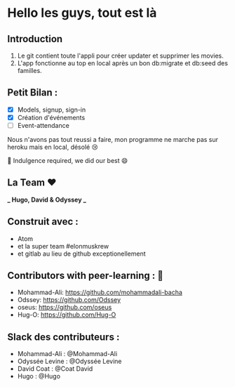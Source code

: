 # Hello les guys, tout est là 

## Introduction

1. Le git contient toute l'appli pour créer updater et supprimer les movies.
2. L'app fonctionne au top en local après un bon db:migrate et db:seed des familles.

## Petit Bilan :

- [x] Models, signup, sign-in
- [X] Création d'événements
- [ ] Event-attendance

Nous n'avons pas tout reussi a faire, mon programme ne marche pas sur heroku mais en local, désolé :cry:

:pray: Indulgence required, we did our best :smile:

## La Team :heart:

**_ Hugo, David & Odyssey _**

## Construit avec :

* Atom
* et la super team #elonmuskrew
* et gitlab au lieu de github exceptionellement

## Contributors with peer-learning : :love_letter:

* Mohammad-Ali: https://github.com/mohammadali-bacha
* Odssey: https://github.com/Odssey
* oseus: https://github.com/oseus
* Hug-O: https://github.com/Hug-O

## Slack des contributeurs :

* Mohammad-Ali : @Mohammad-Ali
* Odyssée Levine : @Odyssée Levine
* David Coat : @Coat David
* Hugo : @Hugo


